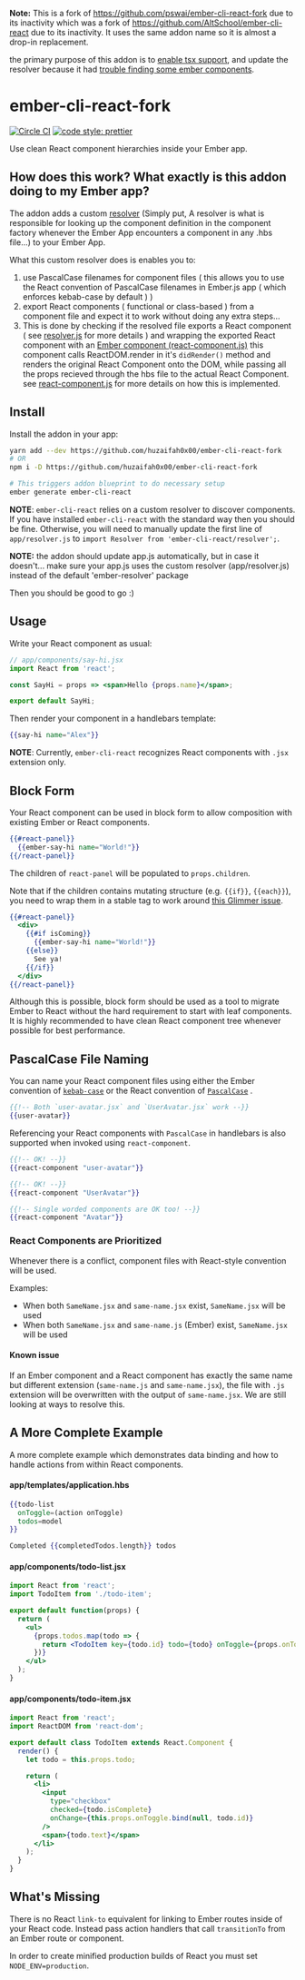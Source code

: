 **Note:** This is a fork of https://github.com/pswai/ember-cli-react-fork due to its inactivity which was a fork of https://github.com/AltSchool/ember-cli-react due to its inactivity.
It uses the same addon name so it is almost a drop-in replacement.

the primary purpose of this addon is to [enable tsx support](https://github.com/huzaifah0x00/ember-cli-react-fork/commit/80a4907bd49730a604dcce6e89c261e3fbf80435), and update the resolver because it had [trouble finding some ember components](https://github.com/huzaifah0x00/ember-cli-react-fork/commit/0c10fbd239725ac44562e1112ffa84770ab9da80).

# ember-cli-react-fork

[![Circle CI](https://circleci.com/gh/pswai/ember-cli-react-fork.svg?style=shield)](https://circleci.com/gh/pswai/ember-cli-react-fork)
[![code style: prettier](https://img.shields.io/badge/code_style-prettier-ff69b4.svg?style=flat-square)](https://github.com/prettier/prettier)

Use clean React component hierarchies inside your Ember app.



## How does this work? What exactly is this addon doing to my Ember app?

The addon adds a custom [resolver](https://github.com/ember-cli/ember-resolver) (Simply put, A resolver is what is responsible for looking up the component definition in the component factory whenever the Ember App encounters a component in any .hbs file...) to your Ember App.

What this custom resolver does is enables you to:

1. use PascalCase filenames for component files ( this allows you to use the React convention of PascalCase filenames in Ember.js app ( which enforces kebab-case by default ) )
2. export React components ( functional or class-based ) from a component file and expect it to work without doing any extra steps...
3. This is done by checking if the resolved file exports a React component ( see [resolver.js](./addon/resolver.js) for more details ) and wrapping the exported React component with an  [Ember component (react-component.js)](./addon/components/react-component.js) this component calls ReactDOM.render in it's `didRender()` method and renders the original React Component onto the DOM, while passing all the props recieved through the hbs file to the actual React Component. see [react-component.js](./addon/components/react-component.js) for more details on how this is implemented.


## Install

Install the addon in your app:

```bash
yarn add --dev https://github.com/huzaifah0x00/ember-cli-react-fork
# OR
npm i -D https://github.com/huzaifah0x00/ember-cli-react-fork

# This triggers addon blueprint to do necessary setup
ember generate ember-cli-react
```

**NOTE**: `ember-cli-react` relies on a custom resolver to discover components.
If you have installed `ember-cli-react` with the standard way then you should be
fine. Otherwise, you will need to manually update the first line of
`app/resolver.js` to `import Resolver from 'ember-cli-react/resolver';`.

**NOTE:** the addon should update app.js automatically, but in case it doesn't... make sure your app.js uses the custom resolver (app/resolver.js) instead of the default 'ember-resolver' package

Then you should be good to go :)

</p>
</details>

## Usage

Write your React component as usual:

```jsx
// app/components/say-hi.jsx
import React from 'react';

const SayHi = props => <span>Hello {props.name}</span>;

export default SayHi;
```

Then render your component in a handlebars template:

```handlebars
{{say-hi name="Alex"}}
```

**NOTE**: Currently, `ember-cli-react` recognizes React components with `.jsx`
extension only.

## Block Form

Your React component can be used in block form to allow composition with
existing Ember or React components.

```handlebars
{{#react-panel}}
  {{ember-say-hi name="World!"}}
{{/react-panel}}
```

The children of `react-panel` will be populated to `props.children`.

Note that if the children contains mutating structure (e.g. `{{if}}`,
`{{each}}`), you need to wrap them in a stable tag to work around [this Glimmer
issue](https://github.com/yapplabs/ember-wormhole/issues/66#issuecomment-263575168).

```handlebars
{{#react-panel}}
  <div>
    {{#if isComing}}
      {{ember-say-hi name="World!"}}
    {{else}}
      See ya!
    {{/if}}
  </div>
{{/react-panel}}
```

Although this is possible, block form should be used as a tool to migrate Ember
to React without the hard requirement to start with leaf components. It is
highly recommended to have clean React component tree whenever possible for best
performance.

## PascalCase File Naming

You can name your React component files using either the Ember convention of
[`kebab-case`](https://ember-cli.com/naming-conventions) or the React convention
of [`PascalCase`](https://github.com/airbnb/javascript/tree/master/react#naming)
.

```handlebars
{{!-- Both `user-avatar.jsx` and `UserAvatar.jsx` work --}}
{{user-avatar}}
```

Referencing your React components with `PascalCase` in handlebars is also
supported when invoked using `react-component`.

```handlebars
{{!-- OK! --}}
{{react-component "user-avatar"}}

{{!-- OK! --}}
{{react-component "UserAvatar"}}

{{!-- Single worded components are OK too! --}}
{{react-component "Avatar"}}
```

### React Components are Prioritized

Whenever there is a conflict, component files with React-style convention will
be used.

Examples:

- When both `SameName.jsx` and `same-name.jsx` exist, `SameName.jsx` will be
  used
- When both `SameName.jsx` and `same-name.js` (Ember) exist, `SameName.jsx`
  will be used

#### Known issue

If an Ember component and a React component has exactly the same name but
different extension (`same-name.js` and `same-name.jsx`), the file with `.js`
extension will be overwritten with the output of `same-name.jsx`. We are still
looking at ways to resolve this.

## A More Complete Example

A more complete example which demonstrates data binding and how to handle
actions from within React components.

#### app/templates/application.hbs

```handlebars
{{todo-list
  onToggle=(action onToggle)
  todos=model
}}

Completed {{completedTodos.length}} todos
```

#### app/components/todo-list.jsx

```jsx
import React from 'react';
import TodoItem from './todo-item';

export default function(props) {
  return (
    <ul>
      {props.todos.map(todo => {
        return <TodoItem key={todo.id} todo={todo} onToggle={props.onToggle} />;
      })}
    </ul>
  );
}
```

#### app/components/todo-item.jsx

```jsx
import React from 'react';
import ReactDOM from 'react-dom';

export default class TodoItem extends React.Component {
  render() {
    let todo = this.props.todo;

    return (
      <li>
        <input
          type="checkbox"
          checked={todo.isComplete}
          onChange={this.props.onToggle.bind(null, todo.id)}
        />
        <span>{todo.text}</span>
      </li>
    );
  }
}
```

## What's Missing

There is no React `link-to` equivalent for linking to Ember routes inside of
your React code. Instead pass action handlers that call `transitionTo` from an
Ember route or component.

In order to create minified production builds of React you must set
`NODE_ENV=production`.

## 
